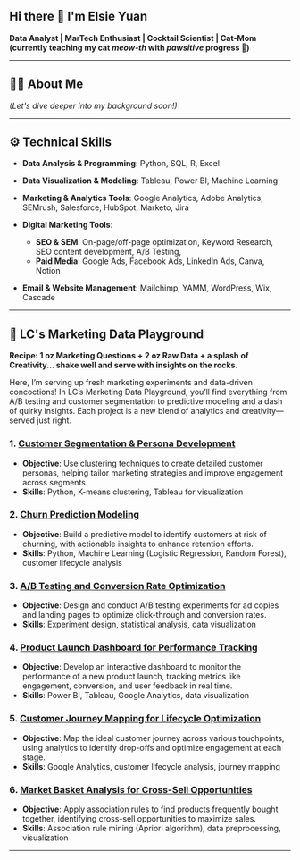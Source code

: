 ## Hi there 👋 I'm Elsie Yuan
**Data Analyst | MarTech Enthusiast | Cocktail Scientist | Cat-Mom (currently teaching my cat *meow-th* with *pawsitive* progress 🐾)**

---
## 👩‍💻 About Me
*(Let's dive deeper into my background soon!)*

---
## ⚙️ Technical Skills

- **Data Analysis & Programming**: Python, SQL, R, Excel
- **Data Visualization & Modeling**: Tableau, Power BI, Machine Learning

- **Marketing & Analytics Tools**: Google Analytics, Adobe Analytics, SEMrush, Salesforce, HubSpot, Marketo, Jira

- **Digital Marketing Tools**:
  - **SEO & SEM**: On-page/off-page optimization, Keyword Research, SEO content development, A/B Testing, 
  - **Paid Media**: Google Ads, Facebook Ads, LinkedIn Ads, Canva, Notion

- **Email & Website Management**: Mailchimp, YAMM, WordPress, Wix, Cascade

---
## 🧪 LC's Marketing Data Playground
**Recipe: 1 oz Marketing Questions + 2 oz Raw Data + a splash of Creativity... shake well and serve with insights on the rocks.**

Here, I’m serving up fresh marketing experiments and data-driven concoctions! In LC’s Marketing Data Playground, you’ll find everything from A/B testing and customer segmentation to predictive modeling and a dash of quirky insights. Each project is a new blend of analytics and creativity—served just right.

### 1. [Customer Segmentation & Persona Development](#)
   - **Objective**: Use clustering techniques to create detailed customer personas, helping tailor marketing strategies and improve engagement across segments.
   - **Skills**: Python, K-means clustering, Tableau for visualization

### 2. [Churn Prediction Modeling](#)
   - **Objective**: Build a predictive model to identify customers at risk of churning, with actionable insights to enhance retention efforts.
   - **Skills**: Python, Machine Learning (Logistic Regression, Random Forest), customer lifecycle analysis

### 3. [A/B Testing and Conversion Rate Optimization](#)
   - **Objective**: Design and conduct A/B testing experiments for ad copies and landing pages to optimize click-through and conversion rates.
   - **Skills**: Experiment design, statistical analysis, data visualization

### 4. [Product Launch Dashboard for Performance Tracking](#)
   - **Objective**: Develop an interactive dashboard to monitor the performance of a new product launch, tracking metrics like engagement, conversion, and user feedback in real time.
   - **Skills**: Power BI, Tableau, Google Analytics, data visualization

### 5. [Customer Journey Mapping for Lifecycle Optimization](#)
   - **Objective**: Map the ideal customer journey across various touchpoints, using analytics to identify drop-offs and optimize engagement at each stage.
   - **Skills**: Google Analytics, customer lifecycle analysis, journey mapping

### 6. [Market Basket Analysis for Cross-Sell Opportunities](#)
   - **Objective**: Apply association rules to find products frequently bought together, identifying cross-sell opportunities to maximize sales.
   - **Skills**: Association rule mining (Apriori algorithm), data preprocessing, visualization


---


